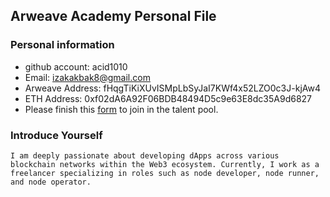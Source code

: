 ## Arweave Academy Personal File

### Personal information

- github account: acid1010
- Email: izakakbak8@gmail.com
- Arweave Address: fHqgTiKiXUvISMpLbSyJaI7KWf4x52LZO0c3J-kjAw4
- ETH Address: 0xf02dA6A92F06BDB48494D5c9e63E8dc35A9d6827
- Please finish this [form](https://docs.google.com/forms/d/e/1FAIpQLSfWA5fIIcBgmRppm3jNz5vmf9Mai_QMVil-2pO4r7YKn_Zhtw/viewform?usp=sf_link) to join in the talent pool.

### Introduce Yourself
    I am deeply passionate about developing dApps across various blockchain networks within the Web3 ecosystem. Currently, I work as a freelancer specializing in roles such as node developer, node runner, and node operator.
